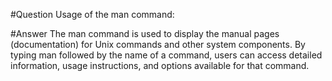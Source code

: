 #Question
Usage of the man command:

#Answer
The man command is used to display the manual pages (documentation) for Unix commands and other system components. By typing man followed by the name of a command, users can access detailed information, usage instructions, and options available for that command.
